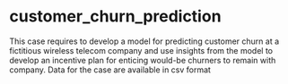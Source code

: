 # customer_churn_prediction

This case requires to develop a model for predicting customer churn at a 
fictitious wireless telecom company and use insights from the model to develop an 
incentive plan for enticing would-be churners to remain with company.
Data for the case are available in csv format
